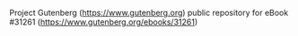 Project Gutenberg (https://www.gutenberg.org) public repository for eBook #31261 (https://www.gutenberg.org/ebooks/31261)
